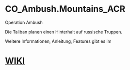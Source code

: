# CO_Ambush.Mountains_ACR
Operation Ambush

Die Taliban planen einen Hinterhalt auf russische Truppen.

Weitere Informationen, Anleitung, Features gibt es im
# [WIKI](https://github.com/gruppe-adler/CO_Template.VR/wiki)
